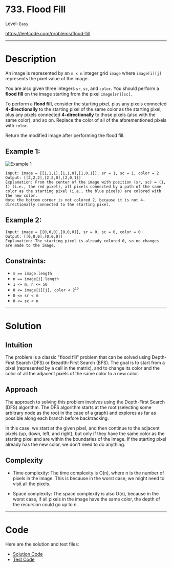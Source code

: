 # 733. Flood Fill
Level: `Easy`

https://leetcode.com/problems/flood-fill

---

# Description

An image is represented by an `m x n` integer grid `image` where `image[i][j]` represents the pixel value of the image.

You are also given three integers `sr`, `sc`, and `color`. You should perform a **flood fill** on the image starting from the pixel `image[sr][sc]`.

To perform a **flood fill**, consider the starting pixel, plus any pixels connected **4-directionally** to the starting pixel of the same color as the starting pixel, plus any pixels connected **4-directionally** to those pixels (also with the same color), and so on. Replace the color of all of the aforementioned pixels with `color`.

Return the modified image after performing the flood fill.

## Example 1:

![Example 1](https://assets.leetcode.com/uploads/2021/06/01/flood1-grid.jpg)

    Input: image = [[1,1,1],[1,1,0],[1,0,1]], sr = 1, sc = 1, color = 2
    Output: [[2,2,2],[2,2,0],[2,0,1]]
    Explanation: From the center of the image with position (sr, sc) = (1, 1) (i.e., the red pixel), all pixels connected by a path of the same color as the starting pixel (i.e., the blue pixels) are colored with the new color.
    Note the bottom corner is not colored 2, because it is not 4-directionally connected to the starting pixel.

## Example 2:

    Input: image = [[0,0,0],[0,0,0]], sr = 0, sc = 0, color = 0
    Output: [[0,0,0],[0,0,0]]
    Explanation: The starting pixel is already colored 0, so no changes are made to the image.

## Constraints:

- `m == image.length`
- `n == image[i].length`
- `1 <= m, n <= 50`
- `0 <= image[i][j], color < 2`<sup>`16`</sup>
- `0 <= sr < m`
- `0 <= sc < n`

---

# Solution

## Intuition
The problem is a classic "flood fill" problem that can be solved using Depth-First Search (DFS) or Breadth-First Search (BFS). The goal is to start from a pixel (represented by a cell in the matrix), and to change its color and the color of all the adjacent pixels of the same color to a new color.

## Approach
The approach to solving this problem involves using the Depth-First Search (DFS) algorithm. The DFS algorithm starts at the root (selecting some arbitrary node as the root in the case of a graph) and explores as far as possible along each branch before backtracking.

In this case, we start at the given pixel, and then continue to the adjacent pixels (up, down, left, and right), but only if they have the same color as the starting pixel and are within the boundaries of the image. If the starting pixel already has the new color, we don't need to do anything.

## Complexity
- Time complexity:
  The time complexity is O(n), where n is the number of pixels in the image. This is because in the worst case, we might need to visit all the pixels.

- Space complexity:
  The space complexity is also O(n), because in the worst case, if all pixels in the image have the same color, the depth of the recursion could go up to n.

---

# Code
Here are the solution and test files:
- [Solution Code](./solution.go)
- [Test Code](./solution_test.go)